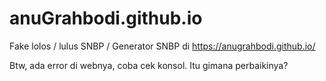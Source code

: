 # anuGrahbodi.github.io

Fake lolos / lulus SNBP / Generator SNBP di https://anugrahbodi.github.io/

Btw, ada error di webnya, coba cek konsol. Itu gimana perbaikinya?
